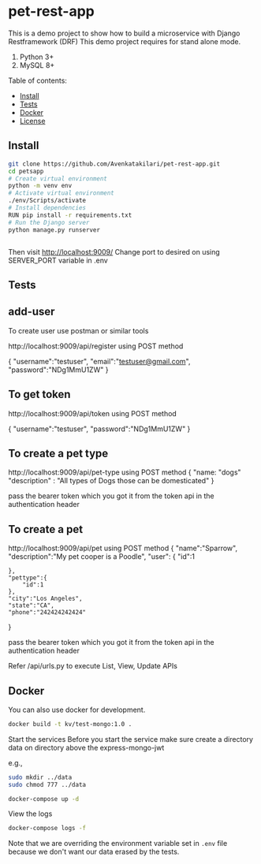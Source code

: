 # pet-rest-app
This is a demo project to show how to build a microservice with Django Restframework (DRF)
This demo project requires for stand alone mode.
1. Python 3+
2. MySQL 8+

Table of contents:

<!-- TOC depthFrom:2 depthTo:6 withLinks:1 updateOnSave:1 orderedList:0 -->

- [Install](#install)
- [Tests](#tests)
- [Docker](#docker)
- [License](#license)

<!-- /TOC -->

## Install

```sh
git clone https://github.com/Avenkatakilari/pet-rest-app.git
cd petsapp
# Create virtual environment
python -m venv env
# Activate virtual environment
./env/Scripts/activate
# Install dependencies
RUN pip install -r requirements.txt
# Run the Django server
python manage.py runserver



```

Then visit [http://localhost:9009/](http://localhost:9009/)
Change port to desired on using SERVER_PORT variable in .env
## Tests
## add-user
To create user use postman or similar tools

http://localhost:9009/api/register using POST method

{
    "username":"testuser",
    "email":"testuser@gmail.com",
    "password":"NDg1MmU1ZW"
}

## To get token

http://localhost:9009/api/token using POST method

{
    "username":"testuser",
    "password":"NDg1MmU1ZW"
}

## To create a pet type

http://localhost:9009/api/pet-type using POST method
{
  "name: "dogs"
  "description" : "All types of Dogs those can be domesticated"
}

pass the bearer token which you got it from the token api in the authentication header

## To create a pet 

http://localhost:9009/api/pet using POST method
{
    "name":"Sparrow",
    "description":"My pet cooper is a Poodle",
    "user": {
        "id":1
        
    },
    "pettype":{
        "id":1
    },
    "city":"Los Angeles",
    "state":"CA",
    "phone":"242424242424"

}

pass the bearer token which you got it from the token api in the authentication header

Refer /api/urls.py to execute List, View, Update APIs

## Docker

You can also use docker for development.

```sh
docker build -t kv/test-mongo:1.0 .
```
Start the services
 Before you start the service make sure create a directory data on directory above the express-mongo-jwt

 e.g.,
  ```sh
  sudo mkdir ../data
  sudo chmod 777 ../data
  ```

```sh
docker-compose up -d
 ```

View the logs

```sh
docker-compose logs -f
```


Note that we are overriding the environment variable set in `.env` file because we don't want our data erased by the tests.



